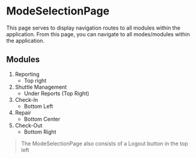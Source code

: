 # ModeSelectionPage
This page serves to display navigation routes to all modules within the application. From this page, you can navigate to all modes/modules within the application. 

## Modules
1. Reporting
    - Top right
2. Shuttle Management
    - Under Reports (Top Right)
3. Check-In
    - Bottom Left
4. Repair
    - Bottom Center
5. Check-Out
    - Bottom Right

> The ModeSelectionPage also consists of a Logout button in the top left